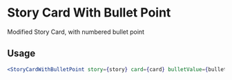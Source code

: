 # Story Card With Bullet Point

Modified Story Card, with numbered bullet point

## Usage

```jsx
<StoryCardWithBulletPoint story={story} card={card} bulletValue={bulletValue} />
```
